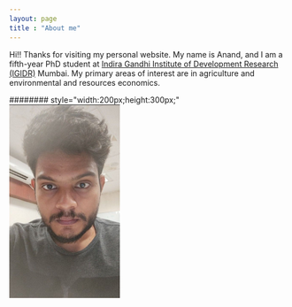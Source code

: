 ```yaml
---
layout: page
title : "About me"
---
```


Hi!! Thanks for visiting my personal website. My name is Anand, and I am a fifth-year PhD student at [Indira Gandhi Institute of Development Research (IGIDR)](http://www.igidr.ac.in/) Mumbai. My primary areas of interest are in agriculture and environmental and resources economics.

######## style="width:200px;height:300px;"
<img src="/assets/images/anand.jpg" alt="Anand's Photo" style="width:200px;height:auto;">
